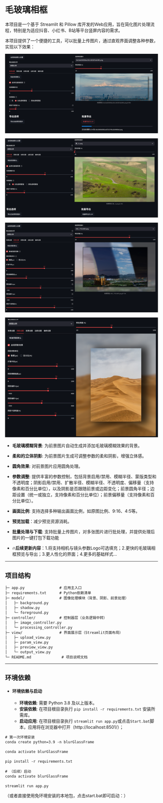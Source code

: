 # 毛玻璃相框

本项目是一个基于 Streamlit 和 Pillow 库开发的Web应用，旨在简化图片处理流程，特别是为适应抖音、小红书、B站等平台竖屏内容的需求。

本项目提供了一个便捷的工具，可以批量上传图片，通过直观界面调整各种参数，实现以下效果：



![image-20250508031448301](./static/demo1.png)

![image-20250508031448301](./static/demo2.png)

![image-20250508031448301](./static/demo3.png)

![image-20250508031448301](./static/demo4.png)

- **毛玻璃模糊背景**: 为前景图片自动生成并添加毛玻璃模糊效果的背景。
- **柔和的立体阴影**: 为前景图片生成可调整参数的柔和阴影，增强立体感。
- **圆角效果**: 对前景图片应用圆角处理。
- **参数调整**: 提供丰富的参数控制，包括背景启用/禁用、模糊半径、蒙版类型和不透明度；阴影启用/禁用、扩散半径、模糊半径、不透明度、偏移量（支持像素和百分比单位），以及阴影是否跟随前景或边距变化；前景圆角半径；边距设置（统一或独立，支持像素和百分比单位）；前景偏移量（支持像素和百分比单位）。
- **画面比例**: 支持选择多种输出画面比例，如原图比例、9:16、4:5等。
- **预览加载**：减少预览资源消耗。
- **批量处理与下载**: 支持批量上传图片，对多张图片进行批处理，并提供处理后图片的一键打包下载功能

- 🔥**后续更新内容**：1.将支持相机与镜头参数Logo可选填充；2.更快的毛玻璃相框预览与导出；3.更人性化的界面；4.更多的基础样式...

  

------

## 项目结构

```
├─ app.py                # 应用主入口
├─ requirements.txt      # Python依赖清单
├─ model/                # 图像处理模块（背景、阴影、前景处理）
│   ├─ background.py
│   ├─ shadow.py
│   └─ foreground.py
├─ controller/           # 控制器层（业务逻辑中转）
│   ├─ image_controller.py
│   └─ processing_controller.py
├─ view/                 # 界面展示层（Streamlit页面布局）
│   ├─ upload_view.py
│   ├─ param_view.py
│   ├─ preview_view.py
│   └─ output_view.py
└─ README.md              # 项目说明文档
```

------

## 环境依赖

- #### 环境依赖与启动

  - **环境依赖**: 需要 Python 3.8 及以上版本。
  - **安装依赖**: 在项目根目录执行 `pip install -r requirements.txt` 安装所需库。
  - **启动应用**: 在项目根目录执行 `streamlit run app.py`或点击`Start.bat`脚本，应用将在浏览器中打开（http://localhost:8501/）；

```shell
# 第一次环境安装
conda create python=3.9 -n blurGlassFrame

conda activate blurGlassFrame

pip install -r requirements.txt

# （后续）启动
conda activate blurGlassFrame

streamlit run app.py

```

（或者直接使用免环境安装的本地包，点击start.bat即可启动：）
